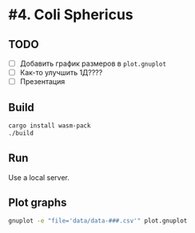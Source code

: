 # #4. Coli Sphericus

## TODO

- [ ] Добавить график размеров в `plot.gnuplot`
- [ ] Как-то улучшить 1Д????
- [ ] Презентация

## Build
```sh
cargo install wasm-pack
./build
```

## Run
Use a local server.

## Plot graphs
```sh
gnuplot -e "file='data/data-###.csv'" plot.gnuplot 
```

